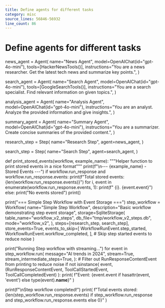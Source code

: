 ```yaml
---
title: Define agents for different tasks
category: misc
source_lines: 56846-56932
line_count: 86
---
```


# Define agents for different tasks
news_agent = Agent(
    name="News Agent",
    model=OpenAIChat(id="gpt-4o-mini"),
    tools=[HackerNewsTools()],
    instructions="You are a news researcher. Get the latest tech news and summarize key points.",
)

search_agent = Agent(
    name="Search Agent",
    model=OpenAIChat(id="gpt-4o-mini"),
    tools=[GoogleSearchTools()],
    instructions="You are a search specialist. Find relevant information on given topics.",
)

analysis_agent = Agent(
    name="Analysis Agent",
    model=OpenAIChat(id="gpt-4o-mini"),
    instructions="You are an analyst. Analyze the provided information and give insights.",
)

summary_agent = Agent(
    name="Summary Agent",
    model=OpenAIChat(id="gpt-4o-mini"),
    instructions="You are a summarizer. Create concise summaries of the provided content.",
)

research_step = Step(
    name="Research Step",
    agent=news_agent,
)

search_step = Step(
    name="Search Step",
    agent=search_agent,
)


def print_stored_events(workflow, example_name):
    """Helper function to print stored events in a nice format"""
    print(f"\n--- {example_name} - Stored Events ---")
    if workflow.run_response and workflow.run_response.events:
        print(f"Total stored events: {len(workflow.run_response.events)}")
        for i, event in enumerate(workflow.run_response.events, 1):
            print(f"  {i}. {event.event}")
    else:
        print("No events stored")
    print()


print("=== Simple Step Workflow with Event Storage ===")
step_workflow = Workflow(
    name="Simple Step Workflow",
    description="Basic workflow demonstrating step event storage",
    storage=SqliteStorage(
        table_name="workflow_v2_steps",
        db_file="tmp/workflow_v2_steps.db",
        mode="workflow_v2",
    ),
    steps=[research_step, search_step],
    store_events=True,
    events_to_skip=[
        WorkflowRunEvent.step_started,
        WorkflowRunEvent.workflow_completed,
    ],  # Skip step started events to reduce noise
)

print("Running Step workflow with streaming...")
for event in step_workflow.run(
    message="AI trends in 2024",
    stream=True,
    stream_intermediate_steps=True,
):
    # Filter out RunResponseContentEvent from printing to reduce noise
    if not isinstance(
        event, (RunResponseContentEvent, ToolCallStartedEvent, ToolCallCompletedEvent)
    ):
        print(
            f"Event: {event.event if hasattr(event, 'event') else type(event).__name__}"
        )

print(f"\nStep workflow completed!")
print(
    f"Total events stored: {len(step_workflow.run_response.events) if step_workflow.run_response and step_workflow.run_response.events else 0}"
)

